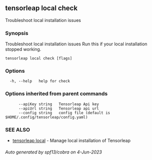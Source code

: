 ## tensorleap local check

Troubleshoot local installation issues

### Synopsis

Troubleshoot local installation issues
  Run this if your local installation stopped working.
    

```
tensorleap local check [flags]
```

### Options

```
  -h, --help   help for check
```

### Options inherited from parent commands

```
      --apiKey string   Tensorleap Api key
      --apiUrl string   Tensorleap api url
      --config string   config file (default is $HOME/.config/tensorleap/config.yaml)
```

### SEE ALSO

* [tensorleap local](tensorleap_local.md)	 - Manage local installation of Tensorleap

###### Auto generated by spf13/cobra on 4-Jun-2023
